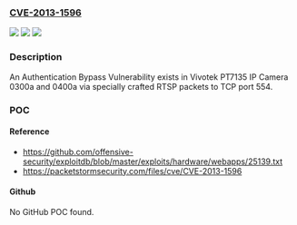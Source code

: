 ### [CVE-2013-1596](https://cve.mitre.org/cgi-bin/cvename.cgi?name=CVE-2013-1596)
![](https://img.shields.io/static/v1?label=Product&message=n%2Fa&color=blue)
![](https://img.shields.io/static/v1?label=Version&message=n%2Fa&color=blue)
![](https://img.shields.io/static/v1?label=Vulnerability&message=n%2Fa&color=brighgreen)

### Description

An Authentication Bypass Vulnerability exists in Vivotek PT7135 IP Camera 0300a and 0400a via specially crafted RTSP packets to TCP port 554.

### POC

#### Reference
- https://github.com/offensive-security/exploitdb/blob/master/exploits/hardware/webapps/25139.txt
- https://packetstormsecurity.com/files/cve/CVE-2013-1596

#### Github
No GitHub POC found.


